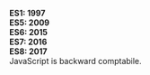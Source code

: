 **ES1: 1997** <br />
**ES5: 2009** <br />
**ES6: 2015** <br />
**ES7: 2016** <br /> 
**ES8: 2017** <br />
JavaScript is backward comptabile.
